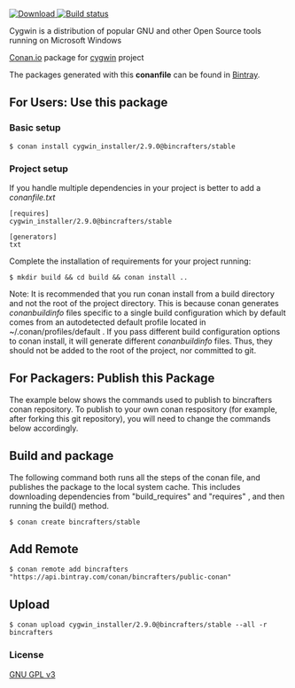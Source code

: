 [ ![Download](https://api.bintray.com/packages/bincrafters/public-conan/cygwin_installer%3Abincrafters/images/download.svg?version=2.9.1%3Astable) ](https://bintray.com/bincrafters/public-conan/cygwin_installer%3Abincrafters/2.9.0%3Astable/link)
[![Build status](https://ci.appveyor.com/api/projects/status/se14gom9yvuq9ps4?svg=true)](https://ci.appveyor.com/project/SSE4/conan-cygwin-installer)

Cygwin is a distribution of popular GNU and other Open Source tools running on Microsoft Windows

[Conan.io](https://conan.io) package for [cygwin](https://cygwin.com/index.html) project

The packages generated with this **conanfile** can be found in [Bintray](https://bintray.com/bincrafters/public-conan/cygwin_installer%3Abincrafters).

## For Users: Use this package

### Basic setup

    $ conan install cygwin_installer/2.9.0@bincrafters/stable

### Project setup

If you handle multiple dependencies in your project is better to add a *conanfile.txt*

    [requires]
    cygwin_installer/2.9.0@bincrafters/stable

    [generators]
    txt

Complete the installation of requirements for your project running:

    $ mkdir build && cd build && conan install ..

Note: It is recommended that you run conan install from a build directory and not the root of the project directory.  This is because conan generates *conanbuildinfo* files specific to a single build configuration which by default comes from an autodetected default profile located in ~/.conan/profiles/default .  If you pass different build configuration options to conan install, it will generate different *conanbuildinfo* files.  Thus, they should not be added to the root of the project, nor committed to git.

## For Packagers: Publish this Package

The example below shows the commands used to publish to bincrafters conan repository. To publish to your own conan respository (for example, after forking this git repository), you will need to change the commands below accordingly.

## Build and package

The following command both runs all the steps of the conan file, and publishes the package to the local system cache.  This includes downloading dependencies from "build_requires" and "requires" , and then running the build() method.

    $ conan create bincrafters/stable

## Add Remote

	$ conan remote add bincrafters "https://api.bintray.com/conan/bincrafters/public-conan"

## Upload

    $ conan upload cygwin_installer/2.9.0@bincrafters/stable --all -r bincrafters

### License
[GNU GPL v3](https://cygwin.com/COPYING)

